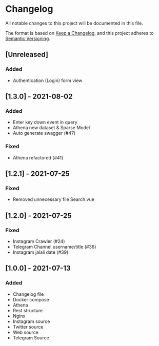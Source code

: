 # Changelog
All notable changes to this project will be documented in this file.

The format is based on [Keep a Changelog](https://keepachangelog.com/en/1.0.0/),
and this project adheres to [Semantic Versioning](https://semver.org/spec/v2.0.0.html).

## [Unreleased]
### Added
- Authentication (Login) form view

## [1.3.0] - 2021-08-02
### Added
- Enter key down event in query
- Athena new dataset & Sparse Model
- Auto generate swagger (#47)
### Fixed
- Athena refactored (#41)

## [1.2.1] - 2021-07-25
### Fixed
- Removed unnecessary file Search.vue

## [1.2.0] - 2021-07-25
### Fixed
- Instagram Crawler (#24)
- Telegram Channel username/title (#36)
- Instagram jalali date (#39)

## [1.0.0] - 2021-07-13
### Added
- Changelog file
- Docker compose
- Athena
- Rest structure
- Nginx
- Instagram source
- Twitter source
- Web source
- Telegram Source
